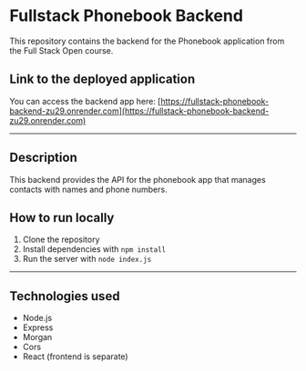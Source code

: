 # Fullstack Phonebook Backend

This repository contains the backend for the Phonebook application from the Full Stack Open course.

## Link to the deployed application

You can access the backend app here:
[https://fullstack-phonebook-backend-zu29.onrender.com](https://fullstack-phonebook-backend-zu29.onrender.com)

---

## Description

This backend provides the API for the phonebook app that manages contacts with names and phone numbers.

## How to run locally

1. Clone the repository
2. Install dependencies with `npm install`
3. Run the server with `node index.js`

---

## Technologies used

- Node.js
- Express
- Morgan
- Cors
- React (frontend is separate)
